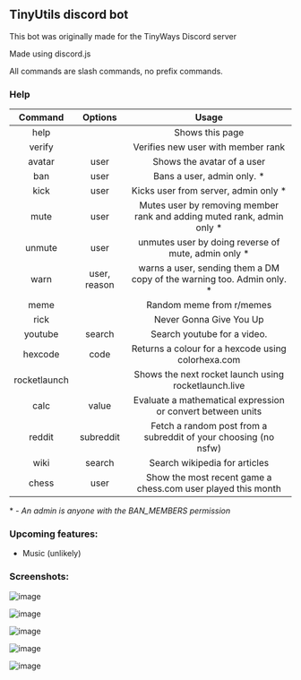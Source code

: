 ## TinyUtils discord bot

This bot was originally made for the TinyWays Discord server

Made using discord.js


All commands are slash commands, no prefix commands.

### Help

**Command**|**Options**|**Usage**
:-----:|:-----:|:-----:
help| |Shows this page
verify| |Verifies new user with member rank
avatar|user|Shows the avatar of a user
ban|user|Bans a user, admin only. *
kick|user|Kicks user from server, admin only *
mute|user|Mutes user by removing member rank and adding muted rank, admin only *
unmute|user|unmutes user by doing reverse of mute, admin only *
warn|user, reason|warns a user, sending them a DM copy of the warning too. Admin only. *
meme| |Random meme from r/memes
rick| |Never Gonna Give You Up
youtube|search|Search youtube for a video.
hexcode|code|Returns a colour for a hexcode using colorhexa.com
rocketlaunch| |Shows the next rocket launch using rocketlaunch.live
calc | value | Evaluate a mathematical expression or convert between units
reddit | subreddit | Fetch a random post from a subreddit of your choosing (no nsfw)
wiki | search | Search wikipedia for articles
chess | user | Show the most recent game a chess.com user played this month

\* \- *An admin is anyone with the BAN_MEMBERS permission*

### Upcoming features:
- Music (unlikely)

### Screenshots:

![image](https://user-images.githubusercontent.com/88711587/141836015-a8a70038-0fb8-4766-a844-41e5abe9f55b.png)

![image](https://user-images.githubusercontent.com/88711587/141836171-13967819-b826-4040-89b0-ab74380c3391.png)

![image](https://user-images.githubusercontent.com/88711587/141836258-b1372c33-591b-418f-b7f3-d022ab0689d8.png)

![image](https://user-images.githubusercontent.com/88711587/142721780-793da549-fec8-4644-abdc-398477124d08.png)

![image](https://cdn.discordapp.com/attachments/883375611832320001/966032610478403634/unknown.png)

